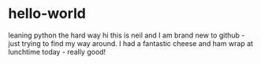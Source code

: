# hello-world
leaning python the hard way
hi this is neil and I am brand new to github - just trying to find my way around.
I had a fantastic cheese and ham wrap at lunchtime today - really good!
